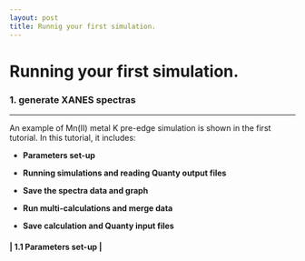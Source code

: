```yaml
---
layout: post
title: Runnig your first simulation.
---
```


# Running your first simulation.

### 1. generate XANES spectras
***

An example of Mn(II) metal K pre-edge simulation is shown in the first tutorial.
In this tutorial, it includes:

* **Parameters set-up**

* **Running simulations and reading Quanty output files**

* **Save the spectra data and graph**

* **Run multi-calculations and merge data**

* **Save calculation and Quanty input files**

#### | 1.1 Parameters set-up |
